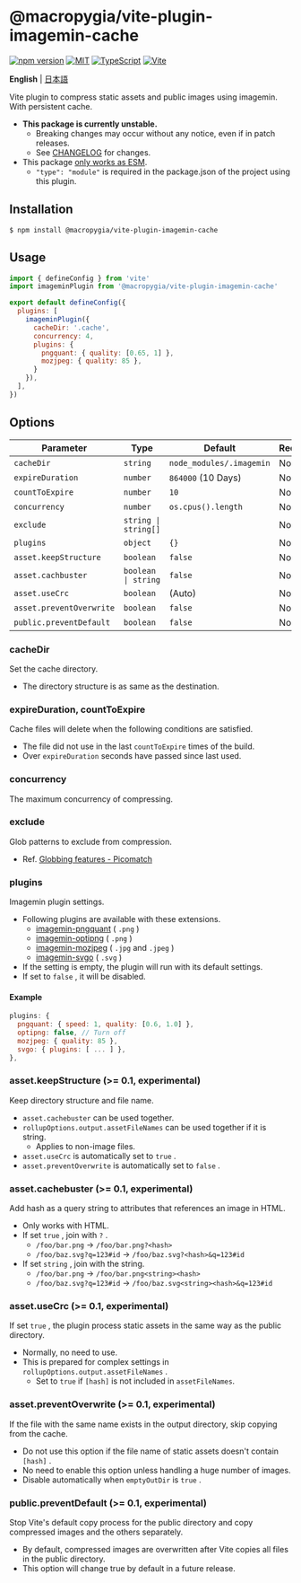 # @macropygia/vite-plugin-imagemin-cache

[![npm version](https://img.shields.io/npm/v/@macropygia/vite-plugin-imagemin-cache.svg?style=flat-square)](https://www.npmjs.com/package/@macropygia/vite-plugin-imagemin-cache)
[![MIT](https://img.shields.io/npm/l/@macropygia/vite-plugin-imagemin-cache?style=flat-square)](./LICENSE)
[![TypeScript](https://img.shields.io/badge/TypeScript-3178c6?style=flat-square&logo=typescript&logoColor=white)](https://www.typescriptlang.org/)
[![Vite](https://img.shields.io/badge/Vite-646cff?style=flat-square&logo=Vite&logoColor=white)](https://vitejs.dev/)

**English** | [日本語](README.ja_JP.md)

Vite plugin to compress static assets and public images using imagemin. With persistent cache.

- **This package is currently unstable.**
    - Breaking changes may occur without any notice, even if in patch releases.
    - See [CHANGELOG](CHANGELOG.md) for changes.
- This package [only works as ESM](https://gist.github.com/sindresorhus/a39789f98801d908bbc7ff3ecc99d99c).
    - `"type": "module"` is required in the package.json of the project using this plugin.

## Installation

```shell
$ npm install @macropygia/vite-plugin-imagemin-cache
```

## Usage

```js
import { defineConfig } from 'vite'
import imageminPlugin from '@macropygia/vite-plugin-imagemin-cache'

export default defineConfig({
  plugins: [
    imageminPlugin({
      cacheDir: '.cache',
      concurrency: 4,
      plugins: {
        pngquant: { quality: [0.65, 1] },
        mozjpeg: { quality: 85 },
      }
    }),
  ],
})
```

## Options

| Parameter                | Type                 | Default                  | Required |
| ------------------------ | -------------------- | ------------------------ | -------- |
| `cacheDir`               | `string`             | `node_modules/.imagemin` | No       |
| `expireDuration`         | `number`             | `864000` (10 Days)       | No       |
| `countToExpire`          | `number`             | `10`                     | No       |
| `concurrency`            | `number`             | `os.cpus().length`       | No       |
| `exclude`                | `string \| string[]` |                          | No       |
| `plugins`                | `object`             | `{}`                     | No       |
| `asset.keepStructure`    | `boolean`            | `false`                  | No       |
| `asset.cachbuster`       | `boolean \| string`  | `false`                  | No       |
| `asset.useCrc`           | `boolean`            | (Auto)                   | No       |
| `asset.preventOverwrite` | `boolean`            | `false`                  | No       |
| `public.preventDefault`  | `boolean`            | `false`                  | No       |

### cacheDir

Set the cache directory.

- The directory structure is as same as the destination.

### expireDuration, countToExpire

Cache files will delete when the following conditions are satisfied.

- The file did not use in the last `countToExpire` times of the build.
- Over `expireDuration` seconds have passed since last used.

### concurrency

The maximum concurrency of compressing.

### exclude

Glob patterns to exclude from compression.

- Ref. [Globbing features - Picomatch](https://github.com/micromatch/picomatch#globbing-features)

### plugins

Imagemin plugin settings.

- Following plugins are available with these extensions.
    - [imagemin-pngquant](https://www.npmjs.com/package/imagemin-pngquant) ( `.png` )
    - [imagemin-optipng](https://www.npmjs.com/package/imagemin-optipng) ( `.png` )
    - [imagemin-mozjpeg](https://www.npmjs.com/package/imagemin-mozjpeg) ( `.jpg` and `.jpeg` )
    - [imagemin-svgo](https://www.npmjs.com/package/imagemin-svgo) ( `.svg` )
- If the setting is empty, the plugin will run with its default settings.
- If set to `false` , it will be disabled.

#### Example

```js
plugins: {
  pngquant: { speed: 1, quality: [0.6, 1.0] },
  optipng: false, // Turn off
  mozjpeg: { quality: 85 },
  svgo: { plugins: [ ... ] },
},
```

### asset.keepStructure (>= 0.1, experimental)

Keep directory structure and file name.

- `asset.cachebuster` can be used together.
- `rollupOptions.output.assetFileNames` can be used together if it is string.
    - Applies to non-image files.
- `asset.useCrc` is automatically set to `true` .
- `asset.preventOverwrite` is automatically set to `false` .

### asset.cachebuster (>= 0.1, experimental)

Add hash as a query string to attributes that references an image in HTML.

- Only works with HTML.
- If set `true` , join with `?` .
    - `/foo/bar.png` -> `/foo/bar.png?<hash>`
    - `/foo/baz.svg?q=123#id` -> `/foo/baz.svg?<hash>&q=123#id`
- If set `string` , join with the string.
    - `/foo/bar.png` -> `/foo/bar.png<string><hash>`
    - `/foo/baz.svg?q=123#id` -> `/foo/baz.svg<string><hash>&q=123#id`

### asset.useCrc (>= 0.1, experimental)

If set `true` , the plugin process static assets in the same way as the public directory.

- Normally, no need to use.
- This is prepared for complex settings in `rollupOptions.output.assetFileNames` .
    - Set to `true` if `[hash]` is not included in `assetFileNames`.

### asset.preventOverwrite (>= 0.1, experimental)

If the file with the same name exists in the output directory, skip copying from the cache.

- Do not use this option if the file name of static assets doesn't contain `[hash]` .
- No need to enable this option unless handling a huge number of images.
- Disable automatically when `emptyOutDir` is `true` .

### public.preventDefault (>= 0.1, experimental)

Stop Vite's default copy process for the public directory and copy compressed images and the others separately.

- By default, compressed images are overwritten after Vite copies all files in the public directory.
- This option will change true by default in a future release.
